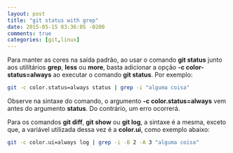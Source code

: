 ```yaml
---
layout: post
title: "git status with grep"
date: 2015-05-15 03:36:05 -0200
comments: true
categories: [git,linux]
---
```


Para manter as cores na saída padrão, ao usar o comando **git status** junto aos
utilitários **grep**, **less** ou **more**, <!--more--> basta adicionar a opção **-c color-status=always** ao
executar o comando **git status**. Por exemplo:

``` bash
git -c color.status=always status | grep -i "alguma coisa"
```

Observe na sintaxe do comando, o argumento **-c color.status=always** vem antes do argumento **status**.
Do contrário, um erro ocorrerá.

Para os comandos **git diff**, **git show** ou **git log**, a sintaxe é a mesma, exceto que, a
variável utilizada dessa vez é a **color.ui**, como exemplo abaixo:

``` bash
git -c color.ui=always log | grep -i -B 2 -A 3 "alguma coisa"
```

